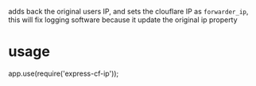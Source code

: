 adds back the original users IP, and sets the clouflare IP as `forwarder_ip`, this will fix logging software because it update the original ip property

# usage
app.use(require('express-cf-ip'));